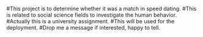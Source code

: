 #This project is to determine whether it was a match in speed dating.
#This is related to social science fields to investigate the human behavior.
#Actually this is a university assignment.
#This will be used for the deployment.
#Drop me a message if interested, happy to tell.
